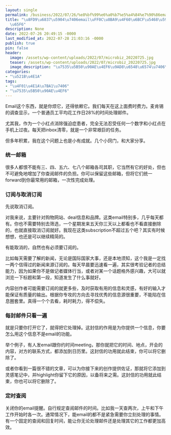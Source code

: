 ```yaml
---
layout: single
permalink: /business/2022/07/26/%e8%bf%99%e6%a0%b7%e5%a4%84%e7%90%86email%ef%bc%8c%e8%ae%a9%e4%bd%a0%e6%af%8f%e5%91%a8%e5%a4%9a8%e4%b8%aa%e5%b0%8f%e6%97%b6/
title: "\u8FD9\u6837\u5904\u7406email\uFF0C\u8BA9\u4F60\u6BCF\u5468\u591A8\u4E2A\u5C0F\
  \u65F6"
description: None
date: 2022-07-26 20:49:15 -0000
last_modified_at: 2022-07-28 21:03:16 -0000
publish: true
pin: false
header:
  image: /assets/wp-content/uploads/2022/07/microbiz_20220725.jpg
  teaser: /assets/wp-content/uploads/2022/07/microbiz_20220725.jpg
  image_description: "\u7535\u5B50\u90AE\u4EF6\u9AD8\u6548\u6574\u7406\u6280\u5DE7"
categories:
- "\u521B\u4E1A"
tags:
- "\u4F01\u4E1A\u7BA1\u7406"
- "\u7535\u5B50\u90AE\u4EF6"
---
```

Email这个东西，就是你烦它，还得依赖它。我们每天在这上面费时费力。麦肯锡的调查显示，一个普通员工平均花工作日28%的时间处理邮件。

尤其我，作为一个小红点消除强迫症患者，完全无法忍受任何一个数字和小红点在手机上过夜。每天把inbox清零，就是一个非常艰巨的任务。

但多年积累，我在这个问题上也是小有成就。几个小窍门，和大家分享。

### 统一邮箱

很多人都恨不能有三、四、五六、七八个邮箱各司其职，它当然有它的好处，但也不可避免地增加了你查阅邮件的负担。你可以保留这些邮箱，但将它们统一forward到你最常用的邮箱，一次性完成处理。

### 订阅与取消订阅

先说取消订阅。

对我来说，主要针对购物网站、deal信息和品牌。这类email特别多，几乎每天都有。你也不需要特别去筛选，一个星期发来五天你三天以上都看也不看直接删除的，也就直接取消订阅就好。我现在这类subscription不超过五个吧？其实有时候想想，也还是可以继续精简的。

有能取消的，自然也有必须要订阅的。

比如每天需要了解的新闻，无论是国际国家大事，还是本地须知，这个我是一定找一两个信得过的新闻来源订阅的。每天早晨要迅速看一遍，其实很考验记者的总结能力，因为如果你不是做记者媒体行当，或者对某一个话题格外感兴趣，大可以就浏览一下标题和第一段，知道发生了什么事就好。

内容创作者可能需要订阅的就更多些，及时获取有用的信息和灵感，有好的输入才能保证有质量的输出。根据你专攻的方向去寻找优秀的信息源很重要，不能陷在信息圈套里。真得一个个去看，耗时耗力，得不偿失。

### 每封邮件只看一遍

就是只要你打开它了，就得把它处理掉。这封信的作用是为你提供一个信息，你要怎么用这个信息不是email的功能。

举个例子，有人发email跟你约时间meeting，那你就把它的时间、地点，开会的内容，对方的联系方式，都添加到日历里。这封信的功用就此结束，你可以将它删除了。

或者你看到一篇很不错的文章，可以为你接下来的创作提供佐证，那就将它添加到灵感笔记中，并highlight你留下它的原因，以备将来之需。这封信的功用就此结束，你也可以将它删除了。

### 定时查阅

关闭你的email提醒。自行规定查阅邮件的时间。比如我一天查两次，上午和下午工作开始时各一次。通常情况下，能email的都不是紧急需要你立刻处理的事情。有一个固定的查阅和回复时间，能让你无论处理邮件还是处理其它的工作都更加高效。
